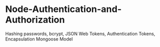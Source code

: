 # Node-Authentication-and-Authorization
Hashing passwords, bcrypt, JSON Web Tokens, Authentication Tokens, Encapsulation Mongoose Model
